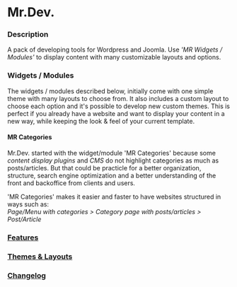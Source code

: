 # Mr.Dev.
### Description
A pack of developing tools for Wordpress and Joomla. Use *'MR Widgets / Modules'* to display content with many customizable layouts and options.

### Widgets / Modules
The widgets / modules described below, initially come with one simple theme with many layouts to choose from. It also includes a custom layout to choose each option and it's possible to develop new custom themes. This is perfect if you already have a website and want to display your content in a new way, while keeping the look & feel of your current template.

#### MR Categories
Mr.Dev. started with the widget/module 'MR Categories' because some *content display plugins* and *CMS* do not highlight categories as much as posts/articles. But that could be practicle for a better organization, structure, search engine optimization and a better understanding of the front and backoffice from clients and users.

'MR Categories' makes it easier and faster to have websites structured in ways such as:\
*Page/Menu with categories > Category page with posts/articles > Post/Article*


### [Features](https://marcosrego.com/en/web-en/mrplugins-features/)


### [Themes & Layouts](https://marcosrego.com/en/web-en/mrwidgets-themes/)


### [Changelog](https://github.com/marcosrego-web/Mr.Dev./releases)
